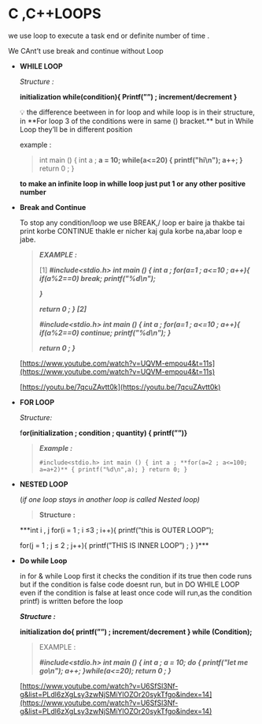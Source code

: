 # C ,C++LOOPS

we use loop to execute a task end or definite number of time .

We CAnt’t use break and continue without Loop

- **WHILE LOOP**
    
    *Structure :* 
    
    **initialization
    while(condition){
    Printf(””) ;
    increment/decrement
    }**
    
    <aside>
    💡 the difference beetween in for loop and while loop is in their structure, in **For loop 3 of the conditions were in same () bracket.** but in While Loop they’ll be in different position
    
    </aside>
    
    example :
    
    > int main ()
    {
    int a ;
    **a = 10;
    while(a<=20) {
    printf("hi\n");
    a++;
    }**
    return 0 ;
    }
    > 
    
    **to make an infinite loop in whille loop just put 1 or any other positive number** 
    
- **Break and Continue**
    
    To stop any condition/loop we use BREAK,/  loop er baire ja thakbe tai print korbe
    CONTINUE thakle er nicher kaj gula korbe na,abar loop e jabe.
    
    > ***EXAMPLE :***
    > 
    > 
    > [1] 
    > ***#include<stdio.h>
    > int main () {
    > int a ;
    > for(a=1 ; a<=10 ; a++){
    > if(a%2==0)
    > break;
    > printf("%d\n");***
    > 
    > ***}***
    > 
    > ***return 0 ;
    > }
    >  [2]***
    > 
    > ***#include<stdio.h>
    > int main () {
    > int a ;
    > for(a=1 ; a<=10 ; a++){
    > if(a%2==0)
    > continue;
    > printf("%d\n");
    > }***
    > 
    > ***return 0 ;
    > }***
    > 
    
    [https://www.youtube.com/watch?v=UQVM-empou4&t=11s](https://www.youtube.com/watch?v=UQVM-empou4&t=11s)
    
    [https://youtu.be/7qcuZAvtt0k](https://youtu.be/7qcuZAvtt0k)
    

- **FOR LOOP**
    
    *Structure:*
    
    f**or(initialization  ;  condition ;  quantity) { printf(””)}**
    
    > ***Example :***
    > 
    > 
    > `#include<stdio.h>
    > int main ()
    > {
    > int a ;
    > **for(a=2 ; a<=100; a=a+2)**
    > { printf("%d\n",a); }
    > return 0;
    > }`
    > 
    
- **NESTED LOOP**
    
    (*if one loop stays in another loop is called Nested loop)*
    
    > **Structure :**
    
    ***int i , j
    for(i = 1 ; i ≤3 ; i++){
    printf(”this is OUTER LOOP”);
    
    for(j = 1 ; j ≤ 2 ; j++){
    printf(”THIS IS INNER LOOP”) ; }
    }***
    > 
    

- **Do while Loop**
    
    in for & while Loop first it checks the condition if its true then code runs but if the condition is false code doesnt run,
    but in DO WHILE LOOP even if the condition is false at least once code will run,as the condition  printf) is written before the loop 
    
    ***Structure :***
    
    **initialization
    do{
    printf(””) ;
    increment/decrement
    } while (Condition);**
    
    > EXAMPLE :
    > 
    > 
    > ***#include<stdio.h>
    > int main ()
    > {
    > int a ;
    > a = 10;
    > do {
    > printf("let me go\n");
    > a++;
    > }while(a<=20);
    > return 0 ;
    > }***
    > 
    
    [https://www.youtube.com/watch?v=U6SfSl3Nf-g&list=PLdl6zXgLsy3zwNjSMiYlOZOr20sykTfgo&index=14](https://www.youtube.com/watch?v=U6SfSl3Nf-g&list=PLdl6zXgLsy3zwNjSMiYlOZOr20sykTfgo&index=14)